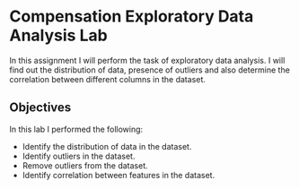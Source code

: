 # Compensation Exploratory Data Analysis Lab
In this assignment I will perform the task of exploratory data analysis. I will find out the distribution of data, presence of outliers and also determine the correlation between different columns in the dataset.

## Objectives

In this lab I performed the following:

* Identify the distribution of data in the dataset.
* Identify outliers in the dataset.
* Remove outliers from the dataset.
* Identify correlation between features in the dataset.
